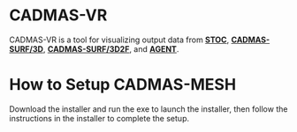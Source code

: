 # CADMAS-VR
CADMAS-VR is a tool for visualizing output data from [**STOC**](https://www.pari.go.jp/unit/tsunamitakashio/open-software/t-stoc/download/index.html), [**CADMAS-SURF/3D**](https://github.com/CADMAS-SURF/Multiscale-and-Multiphysics-Integrated-Simulator-for-Tsunami/tree/main/Simulators/CADMAS-SURF-3D), [**CADMAS-SURF/3D2F**](https://github.com/CADMAS-SURF/Multiscale-and-Multiphysics-Integrated-Simulator-for-Tsunami/tree/main/Simulators/CADMAS-SURF-3D2F), and [**AGENT**](https://github.com/CADMAS-SURF/Multiscale-and-Multiphysics-Integrated-Simulator-for-Tsunami/tree/main/Simulators/AGENT).
# How to Setup CADMAS-MESH
Download the installer and run the exe to launch the installer, then follow the instructions in the installer to complete the setup.
